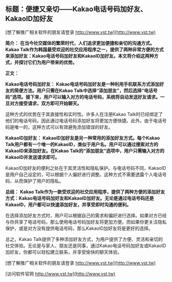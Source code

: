## **标题：便捷又亲切——Kakao电话号码加好友、KakaoID加好友**

[想了解推广相关软件的朋友请登录 http://www.vst.tw](http://www.vst.tw)

**简介：**
**在当今社交媒体的繁荣时代，人们追求更加便捷和亲切的沟通方式。Kakao Talk作为韩国最受欢迎的社交应用程序之一，提供了两种非常方便的方式来添加好友：Kakao电话号码加好友和KakaoID加好友。本文将介绍这两种方式，并探讨它们为用户带来的优势。**

**正文：**

**Kakao电话号码加好友： Kakao电话号码加好友是一种利用手机联系方式添加好友的简便方法。用户只需在Kakao Talk中选择“添加朋友”，然后选择“电话号码”选项。接下来，用户可以输入对方的电话号码，系统将自动发送好友请求。一旦对方接受请求，双方即可开始聊天。**

这种方式的优势在于其直接性和实时性。许多人在注册Kakao Talk时已经绑定了他们的电话号码，因此通过电话号码添加好友将更加方便快捷。此外，由于电话号码是唯一的，这种方式可以有效避免添加错误的好友。

**KakaoID加好友： KakaoID加好友是另一种常用的添加好友方式。每个Kakao Talk用户都有一个唯一的KakaoID，类似于用户名。用户可以通过搜索对方的KakaoID来添加好友。在Kakao Talk的“添加朋友”选项中，用户只需输入对方的KakaoID并发送请求即可。**

KakaoID加好友的便利之处在于其灵活性和隐私保护。与电话号码不同，KakaoID是用户自己设定的，可以根据个人偏好进行调整。这种方式不需要透露个人电话号码，从而保护了用户的隐私。

**总结：**
**Kakao Talk作为一款受欢迎的社交应用程序，提供了两种方便的添加好友方式：Kakao电话号码加好友和KakaoID加好友。无论是通过电话号码还是KakaoID，用户都可以快速添加好友，并享受即时沟通的便利。**

在选择添加好友方式时，用户可以根据自己的需求和偏好进行选择。如果对方已经与你共享了电话号码，那么使用电话号码加好友将更加方便。而如果你更关注隐私保护，或是对方没有提供电话号码，那么KakaoID加好友将是更好的选择。

总之，Kakao Talk提供了多种添加好友方式，为用户提供了方便、灵活和亲切的社交体验。无论是与家人、朋友还是同事，通过Kakao电话号码加好友或KakaoID加好友，你都可以轻松建立联系，并享受愉快的聊天体验。

[想了解推广相关软件的朋友请登录 http://www.vst.tw](http://www.vst.tw)


[访问软件官网 http://www.vst.tw](http://www.vst.tw)
